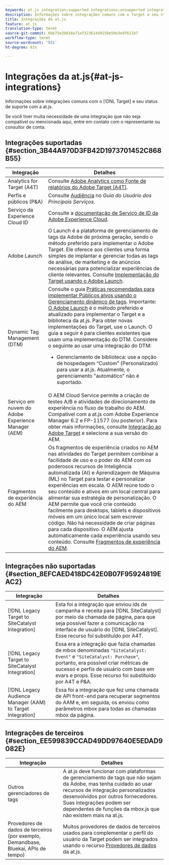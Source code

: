 ```yaml
---
keywords: at.js integration;supported integrations;unsupported integrations;third party integrations
description: Informações sobre integrações comuns com o Target e seu status de suporte com a at.js.
title: Integrações da at.js
feature: at.js
translation-type: tm+mt
source-git-commit: 6bb75e3b818a71af323614d9150e50e3e9f611b7
workflow-type: tm+mt
source-wordcount: '551'
ht-degree: 91%

---
```



# Integrações da at.js{#at-js-integrations}

Informações sobre integrações comuns com o [!DNL Target] e seu status de suporte com a at.js.

Se você tiver muita necessidade de uma integração que não seja compatível ou mencionada aqui, entre em contato com o representante ou consultor de conta.

## Integrações suportadas {#section_3B44A970D3FB42D1973701452C868B55}

| Integração | Detalhes |
|--- |--- |
| Analytics for Target (A4T) | Consulte [Adobe Analytics como Fonte de relatórios do Adobe Target (A4T)](/help/c-integrating-target-with-mac/a4t/a4t.md#concept_7540C8C04259434AB6EE33B09F47A1DE). |
| Perfis e públicos (P&amp;A) | Consulte [Audiência](https://experienceleague.adobe.com/docs/core-services/interface/audiences/audience-library.html) no *Guia do Usuário dos Principais Serviços*. |
| Serviço da Experience Cloud ID | Consulte a [documentação de Serviço de ID da Adobe Experience Cloud](https://experienceleague.adobe.com/docs/id-service/using/home.html). |
| Adobe Launch | O Launch é a plataforma de gerenciamento de tags da Adobe de próxima geração, sendo o método preferido para implementar o Adobe Target. Ele oferece aos clientes uma forma simples de implantar e gerenciar todas as tags de análise, de marketing e de anúncios necessárias para potencializar experiências de cliente relevantes. Consulte [Implementação do Target usando o Adobe Launch](/help/c-implementing-target/c-implementing-target-for-client-side-web/how-to-deployatjs/cmp-implementing-target-using-adobe-launch.md#topic_5234DDAEB0834333BD6BA1B05892FC25). |
| Dynamic Tag Management (DTM) | Consulte o guia [Práticas recomendadas para implementar Públicos alvos usando o Gerenciamento dinâmico de tags](https://experienceleague.adobe.com/docs/dtm/implementing/overview.html).   Importante: [O Adobe Launch](/help/c-implementing-target/c-implementing-target-for-client-side-web/how-to-deployatjs/cmp-implementing-target-using-adobe-launch.md#topic_5234DDAEB0834333BD6BA1B05892FC25) é o método preferido e atualizado para implementar o Target e a biblioteca da at.js. Para obter novas implementações do Target, use o Launch. O guia a seguir é para clientes existentes que usam uma implementação do DTM. Considere o seguinte ao usar uma integração do DTM: <ul><li>Gerenciamento de biblioteca: use a opção de hospedagem “Custom” (Personalizado) para usar a at.js. Atualmente, o gerenciamento &quot;automático&quot; não é suportado. </li></ul> |
| Serviço em nuvem do Adobe Experience Manager (AEM) | O AEM Cloud Service permite a criação de testes A/B e atividades de direcionamento de experiência no fluxo de trabalho do AEM. Compatível com a at.js com Adobe Experience Manager 6.2 e FP-11577 (ou posterior). Para obter mais informações, consulte [Integração ao Adobe Target](https://helpx.adobe.com/experience-manager/6-2/sites/administering/using/target.html) e selecione a sua versão do AEM. |
| Fragmentos de experiência do AEM | Os fragmentos de experiência criados no AEM nas atividades do Target permitem combinar a facilidade de uso e o poder do AEM com os poderosos recursos de Inteligência automatizada (AI) e Aprendizagem de Máquina (ML) no Target para testar e personalizar experiências em escala. O AEM reúne todo o seu conteúdo e ativos em um local central para alimentar sua estratégia de personalização. O AEM permite que você crie conteúdo facilmente para desktops, tablets e dispositivos móveis em um único local sem escrever código. Não há necessidade de criar páginas para cada dispositivo. O AEM ajusta automaticamente cada experiência usando seu conteúdo. Consulte [Fragmentos de experiência do AEM](/help/c-experiences/c-manage-content/aem-experience-fragments.md#topic_1E1E4EA01F074349B2CF8785387B5FE8). |

## Integrações não suportadas {#section_8EFCAED418DC42E0B07F95924819EAC2}

| Integração | Detalhes |
|--- |--- |
| [!DNL Legacy Target to SiteCatalyst Integration] | Esta foi a integração que enviou ids de campanha e receita para [!DNL SiteCatalyst] por meio da chamada de página, para que seja possível fazer a comunicação na interface de usuário do [!DNL SiteCatalyst]. Esse recurso foi substituído por A4T. |
| [!DNL Legacy Target to SiteCatalyst Integration] | Essa era a integração que fazia chamadas de mbox denominadas `"SiteCatalyst: Event"` e `"SiteCatalyst: Purchase"`, portanto, era possível criar métricas de sucesso e perfis de usuário com base em evars e props. Esse recurso foi substituído por A4T e P&amp;A. |
| [!DNL Legacy Audience Manager (AAM) to Target Integration] | Essa foi a integração que fez uma chamada de API front-end para recuperar segmentos do AAM e, em seguida, os enviou como parâmetros mbox para todas as chamadas mbox da página. |

## Integrações de terceiros {#section_EE599839CCAD49DD97640E5EDAD9082E}

| Integração | Detalhes |
|--- |--- |
| Outros gerenciadores de tags | A at.js deve funcionar com plataformas de gerenciamento de tags que não sejam da Adobe, mas tenha cuidado ao usar recursos de integração personalizados desenvolvidos por outros fornecedores. Suas integrações podem ser dependentes de funções da mbox.js que não existem mais na at.js. |
| Provedores de dados de terceiros (por exemplo, Demandbase, Bluekai, APIs de tempo) | Muitos provedores de dados de terceiros usados para complementar o perfil do usuário da Target podem ser integrados usando o recurso [Provedores de dados](/help/c-implementing-target/c-implementing-target-for-client-side-web/targetgobalsettings.md#data-providers) da at.js. |